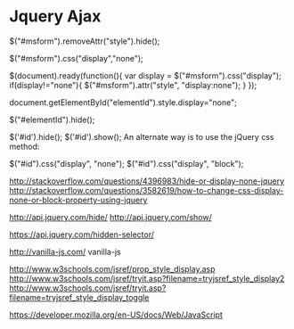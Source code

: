 # Jquery Ajax  



<!-- 
https://codeschool-project-demos.github.io/jQueryBadgesProject/ 
https://www.codeschool.com/users/sergiocruz.json
https://codeschool-project-demos.github.io/jQueryBadgesProject/assets/main.js
-->



$("#msform").removeAttr("style").hide();

$("#msform").css("display","none");

$(document).ready(function(){
    var display =  $("#msform").css("display");
    if(display!="none"){
        $("#msform").attr("style", "display:none");
    }
});


document.getElementById("elementId").style.display="none";

$("#elementId").hide();


$('#id').hide();
$('#id').show();
An alternate way is to use the jQuery css method:

$("#id").css("display", "none");
$("#id").css("display", "block");






http://stackoverflow.com/questions/4396983/hide-or-display-none-jquery  
http://stackoverflow.com/questions/3582619/how-to-change-css-display-none-or-block-property-using-jquery  

http://api.jquery.com/hide/
http://api.jquery.com/show/

https://api.jquery.com/hidden-selector/ 

http://vanilla-js.com/
vanilla-js

http://www.w3schools.com/jsref/prop_style_display.asp  
http://www.w3schools.com/jsref/tryit.asp?filename=tryjsref_style_display2  
http://www.w3schools.com/jsref/tryit.asp?filename=tryjsref_style_display_toggle  


https://developer.mozilla.org/en-US/docs/Web/JavaScript
